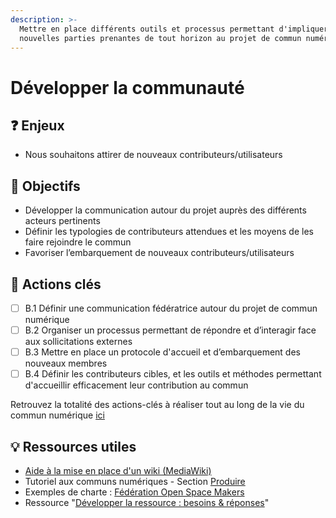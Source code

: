 ```yaml
---
description: >-
  Mettre en place différents outils et processus permettant d'impliquer de
  nouvelles parties prenantes de tout horizon au projet de commun numérique
---
```


# Développer la communauté

## ❓ Enjeux

* Nous souhaitons attirer de nouveaux contributeurs/utilisateurs

## 🎯 Objectifs

* Développer la communication autour du projet auprès des différents acteurs pertinents
* Définir les typologies de contributeurs attendues et les moyens de les faire rejoindre le commun
* Favoriser l’embarquement de nouveaux contributeurs/utilisateurs

## 📑 Actions clés

* [ ] B.1 Définir une communication fédératrice autour du projet de commun numérique
* [ ] B.2 Organiser un processus permettant de répondre et d’interagir face aux sollicitations externes
* [ ] B.3 Mettre en place un protocole d'accueil et d’embarquement des nouveaux membres
* [ ] B.4 Définir les contributeurs cibles, et les outils et méthodes permettant d'accueillir efficacement leur contribution au commun

Retrouvez la totalité des actions-clés à réaliser tout au long de la vie du commun numérique [ici](../recapitulatif-des-actions-cles.md)

## 💡 Ressources utiles

* [Aide à la mise en place d'un wiki \(MediaWiki\)](https://fr.wikipedia.org/wiki/MediaWiki)
* Tutoriel aux communs numériques - Section [Produire](../../tutoriel-1/03-produire.md)
* Exemples de charte : [Fédération Open Space Makers](https://www.federation-openspacemakers.com/fr/decouvrir/charte-federation/)
* Ressource "[Développer la ressource : besoins & réponses](../../ressources/developper-la-ressource-besoins-and-reponses.md)"



